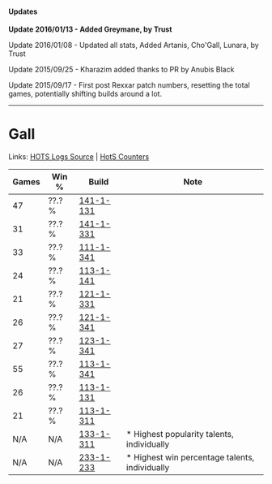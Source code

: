 #### Updates
**Update 2016/01/13 - Added Greymane, by Trust**

Update 2016/01/08 - Updated all stats, Added Artanis, Cho'Gall, Lunara, by Trust

Update 2015/09/25 - Kharazim added thanks to PR by Anubis Black

Update 2015/09/17 - First post Rexxar patch numbers, resetting the total games, potentially shifting builds around a lot.

***

# Gall

Links: [HOTS Logs Source](https://www.hotslogs.com/Sitewide/HeroDetails?Hero=Gall) | [HotS Counters](http://hotscounters.com/#/hero/Gall)

Games  | Win %  | Build     | Note
-----  | -----  | -----     | ----
47     | ??.? % | [141-1-131](http://www.heroesfire.com/hots/talent-calculator/gall#hXwx) | 
31     | ??.? % | [141-1-331](http://www.heroesfire.com/hots/talent-calculator/gall#hX-3) | 
33     | ??.? % | [111-1-341](http://www.heroesfire.com/hots/talent-calculator/gall#gOkj) | 
24     | ??.? % | [113-1-141](http://www.heroesfire.com/hots/talent-calculator/gall#gTa5) | 
21     | ??.? % | [121-1-331](http://www.heroesfire.com/hots/talent-calculator/gall#gn93) | 
26     | ??.? % | [121-1-341](http://www.heroesfire.com/hots/talent-calculator/gall#gn9D) | 
27     | ??.? % | [123-1-341](http://www.heroesfire.com/hots/talent-calculator/gall#gs1j) | 
55     | ??.? % | [113-1-341](http://www.heroesfire.com/hots/talent-calculator/gall#gTdD) | 
26     | ??.? % | [113-1-131](http://www.heroesfire.com/hots/talent-calculator/gall#gTZx) | 
21     | ??.? % | [113-1-311](http://www.heroesfire.com/hots/talent-calculator/gall#gTcl) | 
N/A    | N/A    | [133-1-311](http://www.heroesfire.com/hots/talent-calculator/gall#hERl) | * Highest popularity talents, individually
N/A    | N/A    | [233-1-233](http://www.heroesfire.com/hots/talent-calculator/gall#l2ZX) | * Highest win percentage talents, individually
